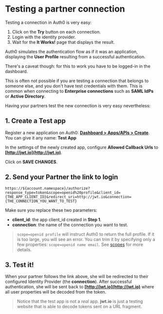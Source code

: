 # Testing a partner connection

Testing a connection in Auth0 is very easy: 

1. Click on the __Try__ button on each connection.
2. Login with the identity provider.
3. Wait for the __It Works!__ page that displays the result. 

Auth0 simulates the authentication flow as if it was an application, displaying the __User Profile__ resulting from a successful authentication.

There's a caveat though: for this to work you have to be logged-in in the dashboard.

This is often not possible if you are testing a connection that belongs to someone else, and you don't have test credentials with them. This is common when connecting to __Enterprise connections__ such as __SAML IdPs__ or __Active Directory__. 

Having your partners test the new connection is very easy nevertheless:

## 1. Create a Test app

Register a new application on Auth0: __[Dashboard > Apps/APIs > Create](${uiURL}/#/applications/create)__. You can give it any name: __Test App__

In the settings of the newly created app, configure __Allowed Callback Urls__ to __[http://jwt.io](http://jwt.io)__.

Click on __SAVE CHANGES__.


## 2. Send your Partner the link to login

	https://${account.namespace}/authorize?response_type=token&scope=openid%20profile&client_id={THE_APP_CLIENT_ID}&redirect_uri=http://jwt.io&connection={THE_CONNECTION_YOU_WANT_TO_TEST}

Make sure you replace these two parameters:

* __client_id__: the app client_id created in __Step 1__.
* __connection__: the name of the connection you want to test.

> `scope=openid profile` will instruct Auth0 to return the full profile. If it is too large, you will see an error. You can trim it by specifying only a few properties: `scope=openid name email`. See [scopes](/scopes) for more details.

## 3. Test it!

When your partner follows the link above, she will be redirected to their configured Identity Provider (the __connection__). After successful authentication, she will be sent back to __[http://jwt.io](http://jwt.io)__ where all user properties will be decoded from the token. 

> Notice that the test app is not a _real_ app. __jwt.io__ is just a testing website that is able to decode tokens sent on a URL fragment.







